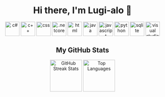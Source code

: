 <h1 align="center">Hi there, I'm Lugi-alo 👋</h1>

<p align="center">
    <img src="https://devicon-website.vercel.app/api/csharp/original.svg" alt="c#" width="45" height="45"/>
    <img src="https://devicon-website.vercel.app/api/cplusplus/original.svg" alt="c++" width="45" height="45"/>
    <img src="https://devicon-website.vercel.app/api/css3/original.svg" alt="css" width="45" height="45"/>
    <img src="https://devicon-website.vercel.app/api/dotnetcore/original.svg" alt=".netcore" width="45" height="45"/>
    <img src="https://devicon-website.vercel.app/api/html5/original.svg" alt="html" width="45" height="45"/>
    <img src="https://devicon-website.vercel.app/api/java/original.svg" alt="java" width="45" height="45"/>
    <img src="https://devicon-website.vercel.app/api/javascript/original.svg" alt="javascript" width="45" height="45"/>
    <img src="https://devicon-website.vercel.app/api/python/original.svg" alt="python" width="45" height="45"/>
    <img src="https://devicon-website.vercel.app/api/sqlite/original.svg" alt="sqlite" width="45" height="45"/>
    <img src="https://devicon-website.vercel.app/api/visualstudio/plain.svg" alt="visual studio" width="45" height="45"/>
</p>

<h2 align="center"> My GitHub Stats</h2>
<div align="center">
    <picture>
        <source media="(prefers-color-scheme: dark)" srcset="https://github-readme-streak-stats.herokuapp.com/?user=Lugi-alo&theme=tokyonight&hide_border=false">
        <source media="(prefers-color-scheme: light)" srcset="https://github-readme-streak-stats.herokuapp.com/?user=Lugi-alo&theme=default&hide_border=false">
        <img src="https://github-readme-streak-stats.herokuapp.com/?user=Lugi-alo&theme=default&hide_border=false" alt="GitHub Streak Stats" height="100"/>
    </picture>
    <picture>
        <source media="(prefers-color-scheme: dark)" srcset="https://github-readme-stats.vercel.app/api/top-langs/?username=Lugi-alo&theme=tokyonight&hide_border=false&include_all_commits=true&count_private=false&layout=compact">
        <source media="(prefers-color-scheme: light)" srcset="https://github-readme-stats.vercel.app/api/top-langs/?username=Lugi-alo&theme=default&hide_border=false&include_all_commits=true&count_private=false&layout=compact">
        <img src="https://github-readme-stats.vercel.app/api/top-langs/?username=Lugi-alo&theme=default&hide_border=false&include_all_commits=true&count_private=false&layout=compact" alt="Top Languages" height="100"/>
    </picture>
</div>
